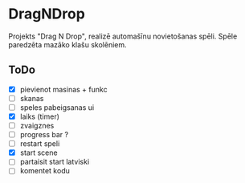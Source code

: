 # DragNDrop
Projekts "Drag N Drop", realizē automašīnu novietošanas spēli. Spēle paredzēta mazāko klašu skolēniem.

## ToDo
- [x] pievienot masinas + funkc
- [ ] skanas
- [ ] speles pabeigsanas ui
- [x] laiks (timer)
- [ ] zvaigznes
- [ ] progress bar ?
- [ ] restart speli
- [x] start scene
- [ ] partaisit start latviski
- [ ] komentet kodu
